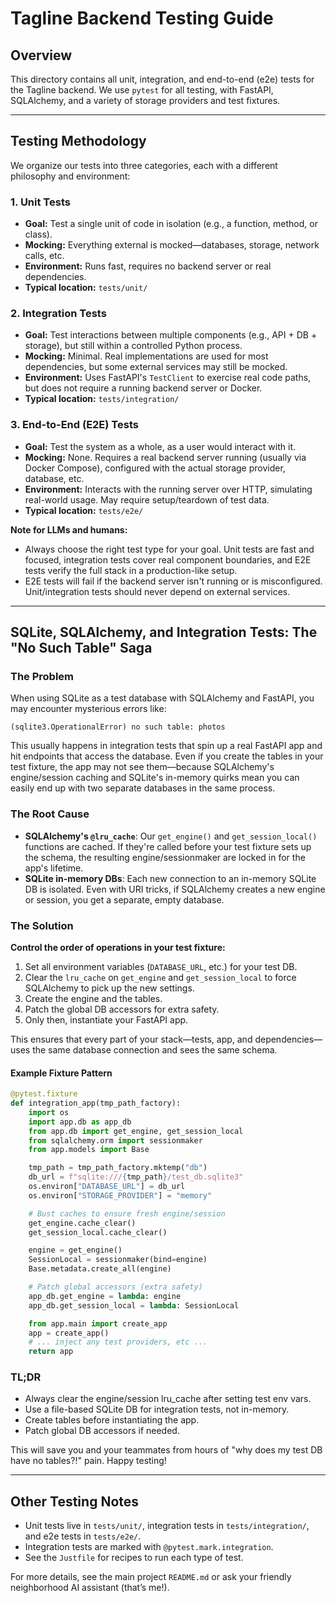 # Tagline Backend Testing Guide

## Overview

This directory contains all unit, integration, and end-to-end (e2e) tests for the Tagline backend. We use `pytest` for all testing, with FastAPI, SQLAlchemy, and a variety of storage providers and test fixtures.

---

## Testing Methodology

We organize our tests into three categories, each with a different philosophy and environment:

### 1. Unit Tests
- **Goal:** Test a single unit of code in isolation (e.g., a function, method, or class).
- **Mocking:** Everything external is mocked—databases, storage, network calls, etc.
- **Environment:** Runs fast, requires no backend server or real dependencies.
- **Typical location:** `tests/unit/`

### 2. Integration Tests
- **Goal:** Test interactions between multiple components (e.g., API + DB + storage), but still within a controlled Python process.
- **Mocking:** Minimal. Real implementations are used for most dependencies, but some external services may still be mocked.
- **Environment:** Uses FastAPI's `TestClient` to exercise real code paths, but does not require a running backend server or Docker.
- **Typical location:** `tests/integration/`

### 3. End-to-End (E2E) Tests
- **Goal:** Test the system as a whole, as a user would interact with it.
- **Mocking:** None. Requires a real backend server running (usually via Docker Compose), configured with the actual storage provider, database, etc.
- **Environment:** Interacts with the running server over HTTP, simulating real-world usage. May require setup/teardown of test data.
- **Typical location:** `tests/e2e/`

**Note for LLMs and humans:**
- Always choose the right test type for your goal. Unit tests are fast and focused, integration tests cover real component boundaries, and E2E tests verify the full stack in a production-like setup.
- E2E tests will fail if the backend server isn't running or is misconfigured. Unit/integration tests should never depend on external services.

---

## SQLite, SQLAlchemy, and Integration Tests: The "No Such Table" Saga

### The Problem

When using SQLite as a test database with SQLAlchemy and FastAPI, you may encounter mysterious errors like:

```
(sqlite3.OperationalError) no such table: photos
```

This usually happens in integration tests that spin up a real FastAPI app and hit endpoints that access the database. Even if you create the tables in your test fixture, the app may not see them—because SQLAlchemy's engine/session caching and SQLite's in-memory quirks mean you can easily end up with two separate databases in the same process.

### The Root Cause

- **SQLAlchemy's `@lru_cache`**: Our `get_engine()` and `get_session_local()` functions are cached. If they're called before your test fixture sets up the schema, the resulting engine/sessionmaker are locked in for the app's lifetime.
- **SQLite in-memory DBs**: Each new connection to an in-memory SQLite DB is isolated. Even with URI tricks, if SQLAlchemy creates a new engine or session, you get a separate, empty database.

### The Solution

**Control the order of operations in your test fixture:**

1. Set all environment variables (`DATABASE_URL`, etc.) for your test DB.
2. Clear the `lru_cache` on `get_engine` and `get_session_local` to force SQLAlchemy to pick up the new settings.
3. Create the engine and the tables.
4. Patch the global DB accessors for extra safety.
5. Only then, instantiate your FastAPI app.

This ensures that every part of your stack—tests, app, and dependencies—uses the same database connection and sees the same schema.

#### Example Fixture Pattern

```python
@pytest.fixture
def integration_app(tmp_path_factory):
    import os
    import app.db as app_db
    from app.db import get_engine, get_session_local
    from sqlalchemy.orm import sessionmaker
    from app.models import Base

    tmp_path = tmp_path_factory.mktemp("db")
    db_url = f"sqlite:///{tmp_path}/test_db.sqlite3"
    os.environ["DATABASE_URL"] = db_url
    os.environ["STORAGE_PROVIDER"] = "memory"

    # Bust caches to ensure fresh engine/session
    get_engine.cache_clear()
    get_session_local.cache_clear()

    engine = get_engine()
    SessionLocal = sessionmaker(bind=engine)
    Base.metadata.create_all(engine)

    # Patch global accessors (extra safety)
    app_db.get_engine = lambda: engine
    app_db.get_session_local = lambda: SessionLocal

    from app.main import create_app
    app = create_app()
    # ... inject any test providers, etc ...
    return app
```

### TL;DR
- Always clear the engine/session lru_cache after setting test env vars.
- Use a file-based SQLite DB for integration tests, not in-memory.
- Create tables before instantiating the app.
- Patch global DB accessors if needed.

This will save you and your teammates from hours of "why does my test DB have no tables?!" pain. Happy testing!

---

## Other Testing Notes

- Unit tests live in `tests/unit/`, integration tests in `tests/integration/`, and e2e tests in `tests/e2e/`.
- Integration tests are marked with `@pytest.mark.integration`.
- See the `Justfile` for recipes to run each type of test.

For more details, see the main project `README.md` or ask your friendly neighborhood AI assistant (that’s me!).
